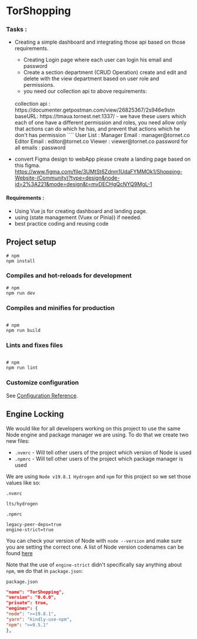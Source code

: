 # TorShopping

### Tasks :
- Creating a simple dashboard and integrating those api based on those requirements.
   - Creating Login page where each user can login his email and password 
   - Create a section department (CRUD Operation)  create and edit and delete with
            the view department based on user role and permissions.
   - you need our collection api to above requirements:
  <br/>
       collection api :  https://documenter.getpostman.com/view/26825367/2s946e9stn
  <br/>
          baseURL: https://tmaua.tornest.net:1337/
   - we have these users which each of one have a different permission and roles, you need                   allow only that actions can do which he has, and prevent that actions which he don't                    has permission
        ````
        User List : 
        Manager Email : manager@tornet.co
        Editor Email : editor@tornet.co
        Viewer : viewer@tornet.co
        password for all emails : password              

- convert Figma design to webApp
please create a landing page based on this figma.
https://www.figma.com/file/3UMtSt6Zdnm1UdaFYMMOk1/Shopping-Website-(Community)?type=design&node-id=2%3A221&mode=design&t=mvDECHgQcNYQ9MgL-1

#### Requirements :
- Using Vue js for creating dashboard and landing page.
- using (state management (Vuex or Pinia)) if needed.
- best practice coding and reusing code


## Project setup

```
# npm
npm install
```

### Compiles and hot-reloads for development

```
# npm
npm run dev

```

### Compiles and minifies for production

```

# npm
npm run build

```

### Lints and fixes files

```

# npm
npm run lint

```

### Customize configuration

See [Configuration Reference](https://vitejs.dev/config/).



## Engine Locking

We would like for all developers working on this project to use the same Node engine and package manager we are using.
To do that we create two new files:

- `.nvmrc` - Will tell other users of the project which version of Node is used
- `.npmrc` - Will tell other users of the project which package manager is used

We are using `Node v19.8.1 Hydrogen` and `npm` for this project so we set those values like so:

`.nvmrc`

```.nvmrc
lts/hydrogen
```

`.npmrc`

```
legacy-peer-deps=true
engine-strict=true
```

You can check your version of Node with `node --version` and make sure you are setting the correct one. A list of Node
version codenames can be found [here](https://github.com/nodejs/Release/blob/main/CODENAMES.md)

Note that the use of `engine-strict` didn't specifically say anything about `npm`, we do that in `package.json`:

`package.json`

```json
"name": "TorShopping",
"version": "0.0.0",
"private": true,
"engines": {
"node": ">=19.8.1",
"yarn": "kindly-use-npm",
"npm": ">=9.5.1"
},
```

